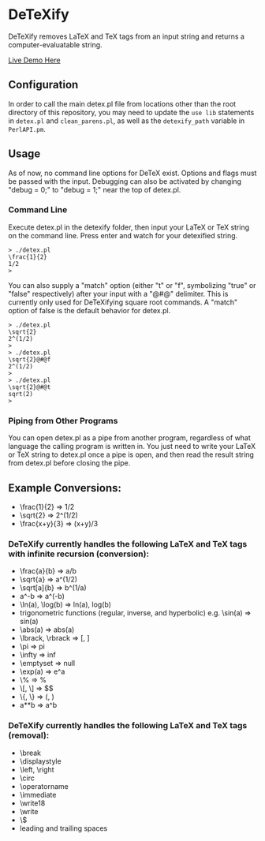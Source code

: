 # DeTeXify
DeTeXify removes LaTeX and TeX tags from an input string and returns a computer-evaluatable string.

[Live Demo Here](https://www.wireandkloudready.com/wkrcp/detexifier.php "Live Demo")

## Configuration
In order to call the main detex.pl file from locations other than the root directory of this repository, you may need to update the `use lib` statements in `detex.pl` and `clean_parens.pl`, as well as the `detexify_path` variable in `PerlAPI.pm`.

## Usage
As of now, no command line options for DeTeX exist. Options and flags must be passed with the input. Debugging can also be activated by changing "debug = 0;" to "debug = 1;" near the top of detex.pl.

### Command Line
Execute detex.pl in the detexify folder, then input your LaTeX or TeX string on the command line. Press enter and watch for your detexified string.
```
> ./detex.pl
\frac{1}{2}
1/2
> 
```

You can also supply a "match" option (either "t" or "f", symbolizing "true" or "false" respectively) after your input with a "@#@" delimiter. This is currently only used for DeTeXifying square root commands. A "match" option of false is the default behavior for detex.pl.
```
> ./detex.pl
\sqrt{2}
2^(1/2)
>
> ./detex.pl
\sqrt{2}@#@f
2^(1/2)
> 
> ./detex.pl
\sqrt{2}@#@t
sqrt(2)
>
```

### Piping from Other Programs
You can open detex.pl as a pipe from another program, regardless of what language the calling program is written in. You just need to write your LaTeX or TeX string to detex.pl once a pipe is open, and then read the result string from detex.pl before closing the pipe.

## Example Conversions:
- \\frac{1}{2} => 1/2
- \\sqrt{2} => 2^(1/2)
- \\frac{x+y}{3} => (x+y)/3

### DeTeXify currently handles the following LaTeX and TeX tags with infinite recursion (conversion):
- \\frac{a}{b} => a/b
- \\sqrt{a} => a^(1/2)
- \\sqrt[a]{b} => b^(1/a)
- a^-b => a^(-b)
- \\ln(a), \\log(b) => ln(a), log(b)
- trigonometric functions (regular, inverse, and hyperbolic) e.g. \sin(a) => sin(a)
- \\abs(a) => abs(a)
- \\lbrack, \\rbrack => [, ]
- \\pi => pi
- \\infty => inf
- \\emptyset => null
- \\exp(a) => e^a
- \\% => %
- \\[, \\] => $$
- \\{, \\} => (, )
- a**b => a^b

### DeTeXify currently handles the following LaTeX and TeX tags (removal):
- \\break
- \\displaystyle
- \\left, \\right
- \\circ
- \\operatorname
- \\immediate
- \\write18
- \\write
- \\$
- leading and trailing spaces
